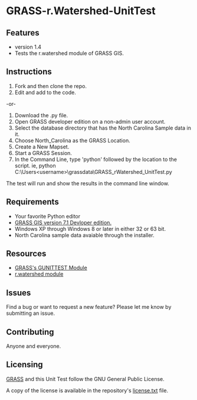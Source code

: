 # GRASS-r.Watershed-UnitTest

## Features

* version 1.4
* Tests the r.watershed module of GRASS GIS.


## Instructions


1. Fork and then clone the repo.
2. Edit and add to the code.

-or-

1. Download the .py file.
2. Open GRASS developer edition on a non-admin user account.
3. Select the database directory that has the North Carolina Sample data in it.
4. Choose North_Carolina as the GRASS Location. 
5. Create a New Mapset.
6. Start a GRASS Session. 
7. In the Command Line, type 'python' followed by the location to the script. ie, python C:\Users\<username>\grassdata\GRASS_rWatershed_UnitTest.py

The test will run and show the results in the command line window.



## Requirements

* Your favorite Python editor
* [GRASS GIS version 7.1 Devloper edition.](http://grass.osgeo.org/download/software/ms-windows/) 
* Windows XP through Windows 8 or later in either 32 or 63 bit.
* North Carolina sample data avaiable through the installer.

## Resources


* [GRASS's GUNITTEST Module](http://grass.osgeo.org/grass71/manuals/libpython/gunittest_testing.html)
* [r.watershed module](http://grass.osgeo.org/grass64/manuals/r.watershed.html)


## Issues


Find a bug or want to request a new feature?  Please let me know by submitting an issue.


## Contributing


Anyone and everyone. 


## Licensing

[GRASS](http://grass.osgeo.org/home/copyright/) and this Unit Test follow the GNU General Public License.


A copy of the license is available in the repository's [license.txt](https://github.com/swwendel/GRASS-r.Watershed-UnitTest.git/master/license.txt) file.
